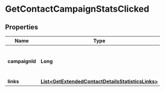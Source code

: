 
# GetContactCampaignStatsClicked

## Properties
Name | Type | Description | Notes
------------ | ------------- | ------------- | -------------
**campaignId** | **Long** | ID of the campaign which generated the event | 
**links** | [**List&lt;GetExtendedContactDetailsStatisticsLinks&gt;**](GetExtendedContactDetailsStatisticsLinks.md) |  | 



